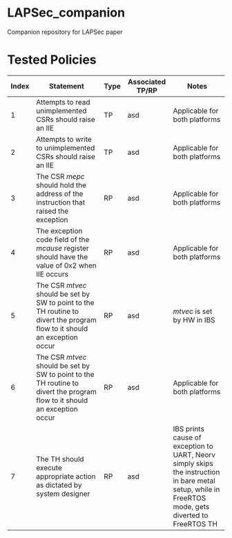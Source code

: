 # LAPSec_companion
Companion repository for LAPSec paper
# Tested Policies

|Index|Statement|Type|Associated TP/RP| Notes |
|-----|---------------------------|---|-------------------------|---------------------------|
|1|Attempts to read unimplemented CSRs should raise an IIE|TP|asd|Applicable for both platforms|
|2|Attempts to write to unimplemented CSRs should raise an IIE|TP|asd|Applicable for both platforms|
|3|The CSR _mepc_ should hold the address of the instruction that raised the exception|RP|asd|Applicable for both platforms|
|4|The exception code field of the _mcause_ register should have the value of 0x2 when IIE occurs|RP|asd|Applicable for both platforms|
|5|The CSR _mtvec_ should be set by SW to point to the TH routine to divert the program flow to it should an exception occur|RP|asd| _mtvec_ is set by HW in IBS|
|6|The CSR _mtvec_ should be set by SW to point to the TH routine to divert the program flow to it should an exception occur|RP|asd|Applicable for both platforms|
|7|The TH should execute appropriate action as dictated by system designer|RP|asd|IBS prints cause of exception to UART, Neorv simply skips the instruction in bare metal setup, while in FreeRTOS mode, gets diverted to FreeRTOS TH |
